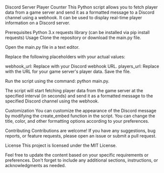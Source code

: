 Discord Server Player Counter
This Python script allows you to fetch player data from a game server and send it as a formatted message to a Discord channel using a webhook. It can be used to display real-time player information on a Discord server.

Prerequisites
Python 3.x
requests library (can be installed via pip install requests)
Usage
Clone the repository or download the main.py file.

Open the main.py file in a text editor.

Replace the following placeholders with your actual values:

webhook_url: Replace with your Discord webhook URL.
players_url: Replace with the URL for your game server's player data.
Save the file.

Run the script using the command: python main.py.

The script will start fetching player data from the game server at the specified interval (in seconds) and send it as a formatted message to the specified Discord channel using the webhook.

Customization
You can customize the appearance of the Discord message by modifying the create_embed function in the script. You can change the title, color, and other formatting options according to your preferences.

Contributing
Contributions are welcome! If you have any suggestions, bug reports, or feature requests, please open an issue or submit a pull request.

License
This project is licensed under the MIT License.

Feel free to update the content based on your specific requirements or preferences. Don't forget to include any additional sections, instructions, or acknowledgments as needed.
